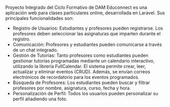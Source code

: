 Proyecto Integrado del Ciclo Formativo de DAM
Educonnect es una aplicación web para clases particulares online, desarrollada en Laravel. Sus principales funcionalidades son:

- Registro de Usuarios: Estudiantes y profesores pueden registrarse. Los profesores deben seleccionar las asignaturas que imparten durante el registro.
- Comunicación: Profesores y estudiantes pueden comunicarse a través de un chat integrado.
- Gestión de Tutorías: Tanto profesores como estudiantes pueden gestionar tutorías programadas mediante un calendario interactivo, utilizando la librería FullCalendar.
  El sistema permite crear, leer, actualizar y eliminar eventos (CRUD). Además, se envían correos electrónicos de recordatorio para los eventos programados.
- Búsqueda de Profesores: Los estudiantes pueden buscar y filtrar profesores por nombre, asignatura, curso, fecha y hora.
- Personalización de Perfil: Todos los usuarios pueden personalizar su perfil añadiendo una foto.
